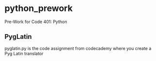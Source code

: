 # python_prework
Pre-Work for Code 401: Python

## PygLatin
pyglatin.py is the code assignment from codecademy where you create a Pyg Latin translator 